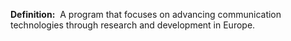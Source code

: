 **Definition:** 
 A program that focuses on advancing communication technologies through research and development in Europe.